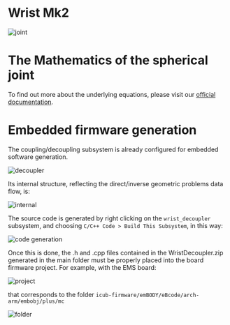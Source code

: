 Wrist Mk2
=========

![joint](assets/Joint.png)

# The Mathematics of the spherical joint
To find out more about the underlying equations, please visit our [official documentation](https://icub-tech-iit.github.io/documentation/wrists/wrist_mk2_math).

# Embedded firmware generation
The coupling/decoupling subsystem is already configured for embedded software generation. 

![decoupler](assets/Decoupler.png)

Its internal structure, reflecting the direct/inverse geometric problems data flow, is:

![internal](assets/Internal.png)

The source code is generated by right clicking on the `wrist_decoupler` subsystem, and choosing `C/C++ Code > Build This Subsystem`, in this way:

![code generation](assets/Generation.png)

Once this is done, the .h and .cpp files contained in the WristDecoupler.zip generated in the main folder must be properly placed into the board firmware project. For example, with the EMS board:

![project](assets/Project.png)

that corresponds to the folder `icub-firmware/emBODY/eBcode/arch-arm/embobj/plus/mc`

![folder](assets/Folder.png)
